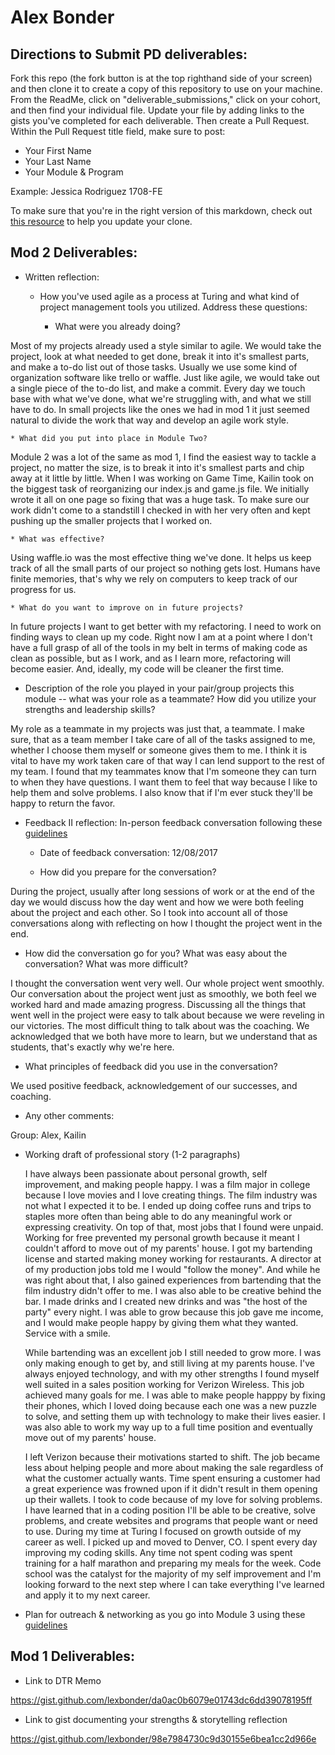 # Alex Bonder

## Directions to Submit PD deliverables:
Fork this repo (the fork button is at the top righthand side of your screen) and then clone it to create a copy of this repository to use on your machine. From the ReadMe, click on "deliverable_submissions," click on your cohort, and then find your individual file. Update your file by adding links to the gists you've completed for each deliverable. Then create a Pull Request. Within the Pull Request title field, make sure to post:

* Your First Name
* Your Last Name
* Your Module & Program

Example: Jessica Rodriguez 1708-FE

To make sure that you're in the right version of this markdown, check out [this resource](https://help.github.com/articles/configuring-a-remote-for-a-fork/) to help you update your clone.

## Mod 2 Deliverables:
* Written reflection:
  * How you've used agile as a process at Turing and what kind of project management tools you utilized. Address these questions:

    * What were you already doing?
    
Most of my projects already used a style similar to agile. We would take the project, look at what needed to get done, break it into it's smallest parts, and make a to-do list out of those tasks. Usually we use some kind of organization software like trello or waffle. Just like agile, we would take out a single piece of the to-do list, and make a commit. Every day we touch base with what we've done, what we're struggling with, and what we still have to do. In small projects like the ones we had in mod 1 it just seemed natural to divide the work that way and develop an agile work style.
    
    * What did you put into place in Module Two?
    
Module 2 was a lot of the same as mod 1, I find the easiest way to tackle a project, no matter the size, is to break it into it's smallest parts and chip away at it little by little. When I was working on Game Time, Kailin took on the biggest task of reorganizing our index.js and game.js file. We initially wrote it all on one page so fixing that was a huge task. To make sure our work didn't come to a standstill I checked in with her very often and kept pushing up the smaller projects that I worked on.    

    * What was effective?
    
Using waffle.io was the most effective thing we've done. It helps us keep track of all the small parts of our project so nothing gets lost. Humans have finite memories, that's why we rely on computers to keep track of our progress for us.   
   
    * What do you want to improve on in future projects?
    
In future projects I want to get better with my refactoring. I need to work on finding ways to clean up my code. Right now I am at a point where I don't have a full grasp of all of the tools in my belt in terms of making code as clean as possible, but as I work, and as I learn more, refactoring will become easier. And, ideally, my code will be cleaner the first time.
    
  * Description of the role you played in your pair/group projects this module -- what was your role as a teammate? How did you utilize your strengths and leadership skills?
  
My role as a teammate in my projects was just that, a teammate. I make sure, that as a team member I take care of all of the tasks assigned to me, whether I choose them myself or someone gives them to me. I think it is vital to have my work taken care of that way I can lend support to the rest of my team. I found that my teammates know that I'm someone they can turn to when they have questions. I want them to feel that way because I like to help them and solve problems. I also know that if I'm ever stuck they'll be happy to return the favor.
  
* Feedback II reflection: In-person feedback conversation following these [guidelines](https://github.com/turingschool/career-development-curriculum/blob/master/module_two/feedback_conversation_reflection_guidelines.md)

  * Date of feedback conversation: 
12/08/2017

  * How did you prepare for the conversation? 

During the project, usually after long sessions of work or at the end of the day we would discuss how the day went and how we were both feeling about the project and each other. So I took into account all of those conversations along with reflecting on how I thought the project went in the end.

  * How did the conversation go for you? What was easy about the conversation? What was more difficult? 

I thought the conversation went very well. Our whole project went smoothly. Our conversation about the project went just as smoothly, we both feel we worked hard and made amazing progress. Discussing all the things that went well in the project were easy to talk about because we were reveling in our victories. The most difficult thing to talk about was the coaching. We acknowledged that we both have more to learn, but we understand that as students, that's exactly why we're here.

  * What principles of feedback did you use in the conversation? 

We used positive feedback, acknowledgement of our successes, and coaching.

  * Any other comments: 

Group: Alex, Kailin


* Working draft of professional story (1-2 paragraphs)

  I have always been passionate about personal growth, self improvement, and making people happy. I was a film major in college because I love movies and I love creating things. The film industry was not what I expected it to be. I ended up doing coffee runs and trips to staples more often than being able to do any meaningful work or expressing creativity. On top of that, most jobs that I found were unpaid. Working for free prevented my personal growth because it meant I couldn't afford to move out of my parents' house. I got my bartending license and started making money working for restaurants. A director at of my production jobs told me I would "follow the money". And while he was right about that, I also gained experiences from bartending that the film industry didn't offer to me. I was also able to be creative behind the bar. I made drinks and I created new drinks and was "the host of the party" every night. I was able to grow because this job gave me income, and I would make people happy by giving them what they wanted. Service with a smile.
  
  While bartending was an excellent job I still needed to grow more. I was only making enough to get by, and still living at my parents house. I've always enjoyed technology, and with my other strengths I found myself well suited in a sales position working for Verizon Wireless. This job achieved many goals for me. I was able to make people happpy by fixing their phones, which I loved doing because each one was a new puzzle to solve, and setting them up with technology to make their lives easier. I was also able to work my way up to a full time position and eventually move out of my parents' house.
  
  I left Verizon because their motivations started to shift. The job became less about helping people and more about making the sale regardless of what the customer actually wants. Time spent ensuring a customer had a great experience was frowned upon if it didn't result in them opening up their wallets. I took to code because of my love for solving problems. I have learned that in a coding position I'll be able to be creative, solve problems, and create websites and programs that people want or need to use. During my time at Turing I focused on growth outside of my career as well. I picked up and moved to Denver, CO. I spent every day improving my coding skills. Any time not spent coding was spent training for a half marathon and preparing my meals for the week. Code school was the catalyst for the majority of my self improvement and I'm looking forward to the next step where I can take everything I've learned and apply it to my next career.


* Plan for outreach & networking as you go into Module 3 using these [guidelines](https://github.com/turingschool/career-development-curriculum/blob/master/module_two/outreach_networking_guidelines.md)

## Mod 1 Deliverables:
* Link to DTR Memo

https://gist.github.com/lexbonder/da0ac0b6079e01743dc6dd39078195ff


* Link to gist documenting your strengths & storytelling reflection


https://gist.github.com/lexbonder/98e7984730c9d30155e6bea1cc2d966e

